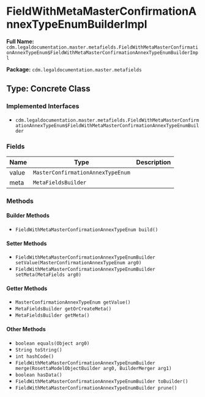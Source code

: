 # FieldWithMetaMasterConfirmationAnnexTypeEnumBuilderImpl

**Full Name:** `cdm.legaldocumentation.master.metafields.FieldWithMetaMasterConfirmationAnnexTypeEnum$FieldWithMetaMasterConfirmationAnnexTypeEnumBuilderImpl`

**Package:** `cdm.legaldocumentation.master.metafields`

## Type: Concrete Class

### Implemented Interfaces

- `cdm.legaldocumentation.master.metafields.FieldWithMetaMasterConfirmationAnnexTypeEnum$FieldWithMetaMasterConfirmationAnnexTypeEnumBuilder`

### Fields

| Name | Type | Description |
|------|------|-------------|
| value | `MasterConfirmationAnnexTypeEnum` |  |
| meta | `MetaFieldsBuilder` |  |

### Methods

#### Builder Methods

- `FieldWithMetaMasterConfirmationAnnexTypeEnum build()`

#### Setter Methods

- `FieldWithMetaMasterConfirmationAnnexTypeEnumBuilder setValue(MasterConfirmationAnnexTypeEnum arg0)`
- `FieldWithMetaMasterConfirmationAnnexTypeEnumBuilder setMeta(MetaFields arg0)`

#### Getter Methods

- `MasterConfirmationAnnexTypeEnum getValue()`
- `MetaFieldsBuilder getOrCreateMeta()`
- `MetaFieldsBuilder getMeta()`

#### Other Methods

- `boolean equals(Object arg0)`
- `String toString()`
- `int hashCode()`
- `FieldWithMetaMasterConfirmationAnnexTypeEnumBuilder merge(RosettaModelObjectBuilder arg0, BuilderMerger arg1)`
- `boolean hasData()`
- `FieldWithMetaMasterConfirmationAnnexTypeEnumBuilder toBuilder()`
- `FieldWithMetaMasterConfirmationAnnexTypeEnumBuilder prune()`

